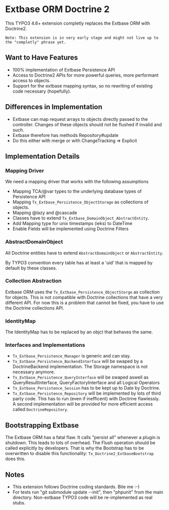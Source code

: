 # Extbase ORM Doctrine 2

This TYPO3 4.6+ extension completly replaces the Extbase ORM with Doctrine2.

    Note: This extension is in very early stage and might not live up to the "completly" phrase yet.

## Want to Have Features

* 100% implementation of Extbase Persistence API
* Access to Doctrine2 APIs for more powerful queries, more performant access to objects.
* Support for the extbase mapping syntax, so no rewriting of existing code necessary (hopefully).

## Differences in Implementation

* Extbase can map request arrays to objects directly passed to the controller. Changes of these objects should not be flushed if invalid and such.
* Extbase therefore has methods Repository#update
* Do this either with merge or with ChangeTracking => Explicit

## Implementation Details

### Mapping Driver

We need a mapping driver that works with the following assumptions

* Mapping TCA/@var types to the underlying database types of Persistence API
* Mapping `Tx_Extbase_Persistence_ObjectStorage` as collections of objects.
* Mapping @lazy and @cascade
* Classes have to extend `Tx_Extbase_DomainObject_AbstractEntity`.
* Add Mapping type for unix timestamps (ieks) to DateTime
* Enable Fields will be implemented using Doctrine Filters

### AbstractDomainObject

All Doctrine entities have to extend `AbstractDomainObject` or `AbstractEntity`.

By TYPO3 convention every table has at least a 'uid' that is mapped by default by these classes.

### Collection Abstraction

Extbase ORM uses the `Tx_Extbase_Persistence_ObjectStorge` as collection for objects. This is not compatible with Doctrine collections that have a very different API. For now this is a problem that cannot be fixed, you have to use the Doctrine collections API.

### IdentityMap

The IdentityMap has to be replaced by an objct that behaves the same.

### Interfaces and Implementations

* `Tx_Extbase_Persistence_Manager` is generic and can stay.
* `Tx_Extbase_Persistence_BackendInterface` will be swaped by a DoctrineBackend implementation. The Storage namespace is not necessary anymore.
* `Tx_Extbase_Persistence_QueryInterface` will be swaped aswell as QueryResultInterface, QueryFactoryInterface and all Logical Operators
* `Tx_Extbase_Persistence_Session` has to be kept up to Date by Doctrine.
* `Tx_Extbase_Persistence_Repository` will be implemented by lots of third party code. This has to run (even if inefficent) with Doctrine flawlessly. A second implementation will be provided for more efficient access called `DoctrineRepository`.

## Bootstrapping Extbase

The Extbase ORM has a fatal flaw. It calls "persist all" whenever a plugin is shutdown. This leads to lots of overhead. The Flush operation should be called explicitly by developers. That is why the Bootstrap has to be overwritten to disable this functionality: `Tx_Doctrine2_ExtbaseBootstrap` does this.

## Notes

* This extension follows Doctrine coding standards. Bite me :-)
* For tests run "git submodule update --init", then "phpunit" from the main directory. Non-extbase TYPO3 code will be re-implemented as real stubs.

